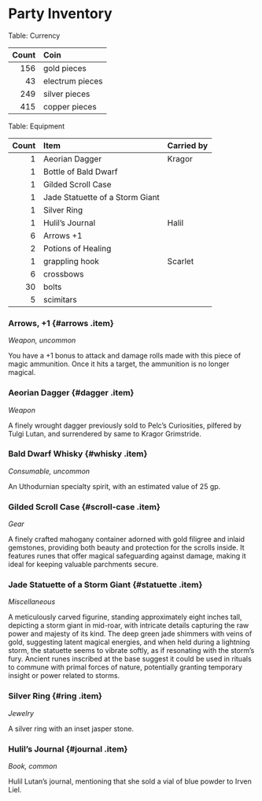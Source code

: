 # Party Inventory

Table: Currency

| Count | Coin            |
| -:    | :-              |
| 156   | gold pieces     |
| 43    | electrum pieces |
| 249   | silver pieces   |
| 415   | copper pieces   |

Table: Equipment

| Count | Item                            | Carried by |
| -:    | :-                              | :-         |
| 1     | Aeorian Dagger                  | Kragor     |
| 1     | Bottle of Bald Dwarf            |            |
| 1     | Gilded Scroll Case              |            |
| 1     | Jade Statuette of a Storm Giant |            |
| 1     | Silver Ring                     |            |
| 1     | Hulil’s Journal                 | Halil      |
| 6     | Arrows +1                       |            |
| 2     | Potions of Healing              |            |
| 1     | grappling hook                  | Scarlet    |
| 6     | crossbows                       |            |
| 30    | bolts                           |            |
| 5     | scimitars                       |            |

### Arrows, +1 {#arrows .item}
<span class="item-type">_Weapon, uncommon_</span>

You have a +1 bonus to attack and damage rolls made with this piece of magic ammunition. Once it hits a target, the ammunition is no longer magical.

### Aeorian Dagger {#dagger .item}
<span class="item-type">_Weapon_</span>

A finely wrought dagger previously sold to Pelc’s Curiosities, pilfered by Tulgi Lutan, and surrendered by same to Kragor Grimstride.

### Bald Dwarf Whisky {#whisky .item}
<span class="item-type">_Consumable, uncommon_</span>

An Uthodurnian specialty spirit, with an estimated value of 25 gp.

### Gilded Scroll Case {#scroll-case .item}
<span class="item-type">_Gear_</span>

A finely crafted mahogany container adorned with gold filigree and inlaid gemstones, providing both beauty and protection for the scrolls inside. It features runes that offer magical safeguarding against damage, making it ideal for keeping valuable parchments secure.

### Jade Statuette of a Storm Giant {#statuette .item}
<span class="item-type">_Miscellaneous_</span>

A meticulously carved figurine, standing approximately eight inches tall, depicting a storm giant in mid-roar, with intricate details capturing the raw power and majesty of its kind. The deep green jade shimmers with veins of gold, suggesting latent magical energies, and when held during a lightning storm, the statuette seems to vibrate softly, as if resonating with the storm’s fury. Ancient runes inscribed at the base suggest it could be used in rituals to commune with primal forces of nature, potentially granting temporary insight or power related to storms.

### Silver Ring {#ring .item}
<span class="item-type">_Jewelry_</span>

A silver ring with an inset jasper stone.

### Hulil’s Journal {#journal .item}
<span class="item-type">_Book, common_</span>

Hulil Lutan’s journal, mentioning that she sold a vial of blue powder to Irven Liel.
